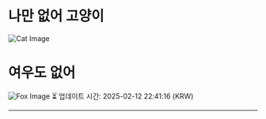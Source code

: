 
# 나만 없어 고양이

![Cat Image](https://cdn2.thecatapi.com/images/9ub.jpg)

# 여우도 없어
![Fox Image](https://randomfox.ca/images/34.jpg)
⏳ 업데이트 시간: 2025-02-12 22:41:16 (KRW)

---
